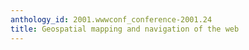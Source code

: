 ```yaml
---
anthology_id: 2001.wwwconf_conference-2001.24
title: Geospatial mapping and navigation of the web
---
```


